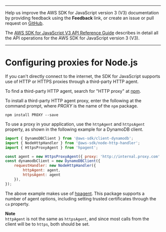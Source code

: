 --------

Help us improve the AWS SDK for JavaScript version 3 \(V3\) documentation by providing feedback using the **Feedback** link, or create an issue or pull request on [GitHub](https://github.com/awsdocs/aws-sdk-for-javascript-v3)\.

 The [AWS SDK for JavaScript V3 API Reference Guide](https://docs.aws.amazon.com/AWSJavaScriptSDK/v3/latest/index.html) describes in detail all the API operations for the AWS SDK for JavaScript version 3 \(V3\)\.

--------

# Configuring proxies for Node\.js<a name="node-configuring-proxies"></a>

If you can't directly connect to the internet, the SDK for JavaScript supports use of HTTP or HTTPS proxies through a third\-party HTTP agent\.

To find a third\-party HTTP agent, search for "HTTP proxy" at [npm](https://www.npmjs.com/)\.

To install a third\-party HTTP agent proxy, enter the following at the command prompt, where *PROXY* is the name of the `npm` package\. 

```
npm install PROXY --save
```

To use a proxy in your application, use the `httpAgent` and `httpsAgent` property, as shown in the following example for a DynamoDB client\. 

```js
import { DynamoDBClient } from '@aws-sdk/client-dynamodb';
import { NodeHttpHandler } from '@aws-sdk/node-http-handler';
import { HttpsProxyAgent } from 'hpagent';

const agent = new HttpsProxyAgent({ proxy: 'http://internal.proxy.com' });
const dynamodbClient = new DynamoDBClient({
    requestHandler: new NodeHttpHandler({
        httpAgent: agent,
        httpsAgent: agent
    }),
});
```

The above example makes use of [hpagent](https://www.npmjs.com/package/hpagent). This package supports a number of agent options, including setting trusted certificates through the `ca` property.

**Note**  
`httpAgent` is not the same as `httpsAgent`, and since most calls from the client will be to `https`, both should be set\.